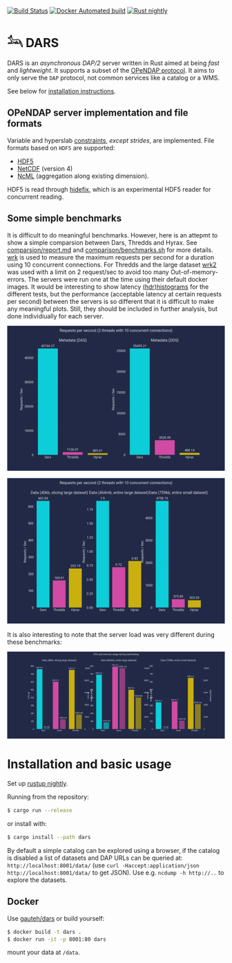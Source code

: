 [![Build Status](https://travis-ci.org/gauteh/dars.svg?branch=master)](https://travis-ci.org/gauteh/dars)
[![Docker Automated build](https://img.shields.io/docker/cloud/automated/gauteh/dars)](https://hub.docker.com/r/gauteh/dars)
[![Rust nightly](https://img.shields.io/badge/rust-nightly-blue)](https://rust-lang.github.io/rustup/installation/other.html)

# 𓃢   DARS

DARS is an *asynchronous* _DAP/2_ server written in Rust aimed at being *fast* and *lightweight*. It supports a subset of the [OPeNDAP protocol](https://opendap.github.io/documentation/UserGuideComprehensive.html). It aims to only serve the `DAP` protocol, not common services like a catalog or a WMS.

See below for [installation instructions](#installation-and-basic-usage).

## OPeNDAP server implementation and file formats

Variable and hyperslab [constraints](https://opendap.github.io/documentation/UserGuideComprehensive.html#Constraint_Expressions), _except strides_, are implemented. File formats based on `HDF5` are supported:

* [HDF5](https://www.hdfgroup.org/solutions/hdf5/)
* [NetCDF](https://www.unidata.ucar.edu/software/netcdf/) (version 4)
* [NcML](https://www.unidata.ucar.edu/software/netcdf-java/current/ncml/Aggregation.html) (aggregation along existing dimension).

HDF5 is read through [hidefix](https://github.com/gauteh/hidefix), which is an
experimental HDF5 reader for concurrent reading.

## Some simple benchmarks

It is difficult to do meaningful benchmarks. However, here is an attepmt to
show a simple comparsion between Dars, Thredds and Hyrax. See
[comparsion/report.md](comparison/report.md) and
[comparison/benchmarks.sh](comparison/benchmarks.sh) for more details.
[wrk](https://github.com/wg/wrk) is used to measure the maximum requests per
second for a duration using 10 concurrent connections. For Thredds and the
large dataset [wrk2](https://github.com/giltene/wrk2) was used with a limit on
2 request/sec to avoid too many Out-of-memory-errors. The servers were run one
at the time using their default docker images. It would be interesting to show
latency [(hdr)histograms](http://hdrhistogram.org/) for the different tests,
but the performance (acceptable latency at certain requests per second) between
the servers is so different that it is difficult to make any meaningful plots.
Still, they should be included in further analysis, but done individiually for
each server.

![Requests per second for Dars, Thredds and Hyrax](comparison/rps_meta.png)

![Requests per second for Dars, Thredds and Hyrax](comparison/rps_data.png)

It is also interesting to note that the server load was very different during these benchmarks:

![CPU and memory during load testing](comparison/load_data.png)

# Installation and basic usage

Set up [rustup nightly](https://rust-lang.github.io/rustup/installation/other.html).

Running from the repository:

```sh
$ cargo run --release
```

or install with:

```sh
$ cargo install --path dars
```

By default a simple catalog can be explored using a browser, if the catalog is
disabled a list of datasets and DAP URLs can be queried at:
`http://localhost:8001/data/` (use `curl -Haccept:application/json
http://localhost:8001/data/` to get JSON). Use e.g. `ncdump -h http://..` to
explore the datasets.

## Docker

Use [gauteh/dars](https://hub.docker.com/r/gauteh/dars) or build yourself:

```sh
$ docker build -t dars .
$ docker run -it -p 8001:80 dars
```

mount your data at `/data`.

